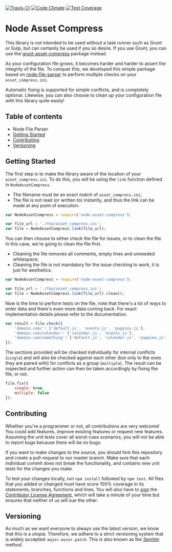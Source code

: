[![Travis-CI](https://travis-ci.org/Skelware/node-asset-compress.svg?branch=master)](https://travis-ci.org/Skelware/node-asset-compress) [![Code Climate](https://codeclimate.com/github/Skelware/node-asset-compress/badges/gpa.svg)](https://codeclimate.com/github/Skelware/node-asset-compress/issues) [![Test Coverage](https://codeclimate.com/github/Skelware/node-asset-compress/badges/coverage.svg)](https://codeclimate.com/github/Skelware/node-asset-compress/coverage)

# Node Asset Compress
This library is not intended to be used without a task runner such as Grunt or Gulp, but can certainly be used if you so desire. If you use Grunt, you can use the [grunt-asset-compress](https://www.npmjs.com/package/grunt-asset-compress) package instead.

As your configuration file grows, it becomes harder and harder to assert the integrity of the file. To conquer this, we developed this simple package based on [node-file-parser]() to perform multiple checks on your `asset_compress.ini`.

Automatic fixing is supported for simple conflicts, and is completely optional. Likewise, you can also choose to clean up your configuration file with this library quite easily!

## Table of contents
* Node File Parser
 * [Getting Started](#getting-started)
 * [Contributing](#contributing)
 * [Versioning](#versioning)

## Getting Started
The first step is to make the library aware of the location of your `asset_compress.ini`. To do this, you will be using the `link` function defined in `NodeAssetCompress`.
* The filename must be an exact match of `asset_compress.ini`;
* The file is not read (or written to) instantly, and thus the link can be made at any point of execution.

```javascript
var NodeAssetCompress = require('node-asset-compress');

var file_url = './foo/asset_compress.ini';
var file = NodeAssetCompress.link(file_url);
```

You can then choose to either check the file for issues, or to clean the file. In this case, we're going to clean the file first.
* Cleaning the file removes all comments, empty lines and unneeded whitespace;
* Cleaning the file is not mandatory for the issue checking to work, it is just for aesthetics.

```javascript
var NodeAssetCompress = require('node-asset-compress');

var file_url = './foo/asset_compress.ini';
var file = NodeAssetCompress.link(file_url).clean();
```

Now is the time to perform tests on the file, note that there's a lot of ways to enter data and there's even more data coming back. For exact implementation details please refer to the documentation.
```javascript
var result = file.check({
    'domain.com/': ['default.js', 'events.js', 'puppies.js'],
    'domain.com/calendar': ['calendar.js', 'events.js'],
    'domain.com/something': ['default.js', 'calendar.js', 'puppies.js']
});
```
The sections provided will be checked individually for internal conflicts (`single`) and will also be checked against each other (but only to the ones they are paired with) for conflicts as a group (`multiple`). The result can be inspected and further action can then be taken accordingly by fixing the file, or not.
```javascript
file.fix({
    single: true,
    multiple: false
});
```
## Contributing
Whether you're a programmer or not, all contributions are very welcome! You could add features, improve existing features or request new features. Assuming the unit tests cover all worst-case scenarios, you will not be able to report bugs because there will be no bugs.

If you want to make changes to the source, you should fork this repository and create a pull-request to our master branch. Make sure that each individual commit does not break the functionality, and contains new unit tests for the changes you make.

To test your changes locally, run `npm install` followed by `npm test`. All files that you added or changed must have score 100% coverage in its statements, branches, functions and lines. You will also have to [sign](https://www.clahub.com/agreements/Skelware/node-file-parser) the [Contributor License Agreement](https://www.clahub.com/pages/why_cla), which will take a minute of your time but ensures that neither of us will sue the other.

## Versioning
As much as we want everyone to always use the latest version, we know that this is a utopia. Therefore, we adhere to a strict versioning system that is widely accepted: `major.minor.patch`. This is also known as the [SemVer](http://semver.org/spec/v2.0.0.html) method.
